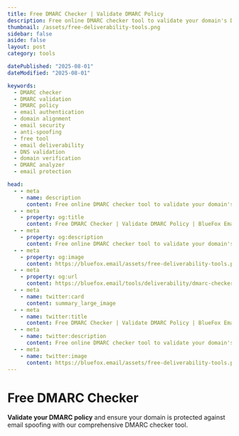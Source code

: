 ```yaml
---
title: Free DMARC Checker | Validate DMARC Policy 
description: Free online DMARC checker tool to validate your domain's DMARC policy, check alignment, and analyze email authentication settings for improved deliverability.
thumbnail: /assets/free-deliverability-tools.png
sidebar: false
aside: false
layout: post
category: tools

datePublished: "2025-08-01"
dateModified: "2025-08-01"

keywords:
  - DMARC checker
  - DMARC validation
  - DMARC policy
  - email authentication
  - domain alignment
  - email security
  - anti-spoofing
  - free tool
  - email deliverability
  - DNS validation
  - domain verification
  - DMARC analyzer
  - email protection

head:
  - - meta
    - name: description
      content: Free online DMARC checker tool to validate your domain's DMARC policy, check alignment, and analyze email authentication settings for improved deliverability.
  - - meta
    - property: og:title
      content: Free DMARC Checker | Validate DMARC Policy | BlueFox Email
  - - meta
    - property: og:description
      content: Free online DMARC checker tool to validate your domain's DMARC policy, check alignment, and analyze email authentication settings for improved deliverability.
  - - meta
    - property: og:image
      content: https://bluefox.email/assets/free-deliverability-tools.png
  - - meta
    - property: og:url
      content: https://bluefox.email/tools/deliverability/dmarc-checker
  - - meta
    - name: twitter:card
      content: summary_large_image
  - - meta
    - name: twitter:title
      content: Free DMARC Checker | Validate DMARC Policy | BlueFox Email
  - - meta
    - name: twitter:description
      content: Free online DMARC checker tool to validate your domain's DMARC policy, check alignment, and analyze email authentication settings for improved deliverability.
  - - meta
    - name: twitter:image
      content: https://bluefox.email/assets/free-deliverability-tools.png
---
```


<GlossaryNavigation link="/tools/deliverability" label="Back to deliverability Tools" />

<script setup>
import DmarcChecker from '../../.vitepress/theme/free-tools/DmarcChecker.vue'
</script>


# Free DMARC Checker

**Validate your DMARC policy** and ensure your domain is protected against email spoofing with our comprehensive DMARC checker tool.

<DmarcChecker />
